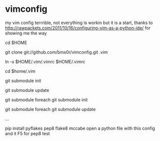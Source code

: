 vimconfig
=========

my vim config
terrrible, not everything is workin but it is a start, thanks to http://rawpackets.com/2011/10/16/configuring-vim-as-a-python-ide/
for showing me the way

cd $HOME

git clone git://github.com/bmx0r/vimconfig.git .vim



ln -s $HOME/.vim/.vimrc $HOME/.vimrc

cd $home/.vim

git submodule init

git submodule update

git submodule foreach git submodule init

git submodule foreach git submodule update

...

pip install pyflakes pep8 flake8 mccabe
open a python file with this config and it F5 for pep8 test
